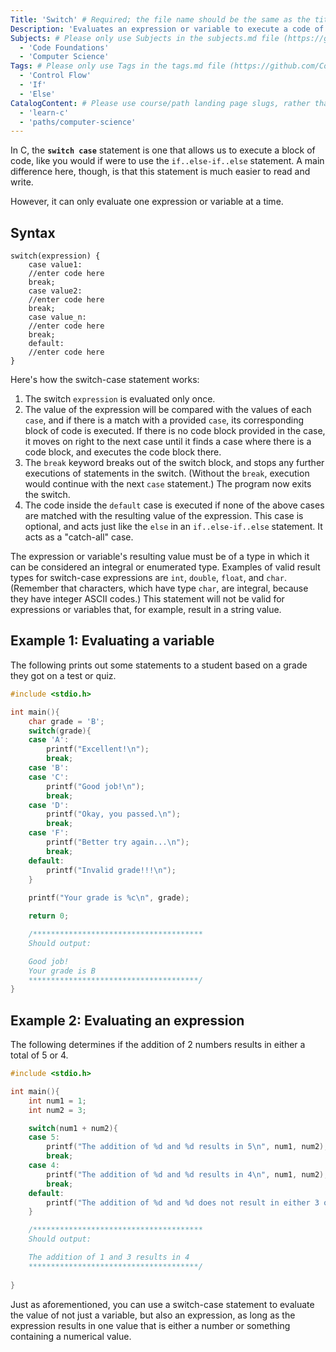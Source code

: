 ```yaml
---
Title: 'Switch' # Required; the file name should be the same as the title, but lowercase, with dashes instead of spaces, and all punctuation removed
Description: 'Evaluates an expression or variable to execute a code of block if the expression's result matches a case value.' # Required; ideally under 150 characters and starts with a present-tense verb (used in search engine results and content previews)
Subjects: # Please only use Subjects in the subjects.md file (https://github.com/Codecademy/docs/blob/main/documentation/subjects.md). If that list feels insufficient, feel free to create a new Subject and add it to subjects.md in your PR!
  - 'Code Foundations'
  - 'Computer Science'
Tags: # Please only use Tags in the tags.md file (https://github.com/Codecademy/docs/blob/main/documentation/tags.md). If that list feels insufficient, feel free to create a new Tag and add it to tags.md in your PR!
  - 'Control Flow'
  - 'If'
  - 'Else'
CatalogContent: # Please use course/path landing page slugs, rather than linking to individual content items. If listing multiple items, please put the most relevant one first
  - 'learn-c'
  - 'paths/computer-science'
---
```

In C, the **`switch case`** statement is one that allows us to execute a block of code, like you would if were to use the `if..else-if..else` statement.  A main difference here, though, is that this statement is much easier to read and write.

However, it can only evaluate one expression or variable at a time.

## Syntax

```
switch(expression) {
    case value1:
	//enter code here
	break;
    case value2:
	//enter code here
	break;
    case value_n:
	//enter code here
	break;
    default:
	//enter code here
}
```

Here's how the switch-case statement works:

1. The switch `expression` is evaluated only once.
2. The value of the expression will be compared with the values of each `case`, and if there is a match with a provided `case`, its corresponding block of code is executed.  If there is no code block provided in the case, it moves on right to the next case until it finds a case where there is a code block, and executes the code block there.
3. The `break` keyword breaks out of the switch block, and stops any further executions of statements in the switch.  (Without the `break`, execution would continue with the next `case` statement.) The program now exits the switch.
4. The code inside the `default` case is executed if none of the above cases are matched with the resulting value of the expression.  This case is optional, and acts just like the `else` in an `if..else-if..else` statement.  It acts as a "catch-all" case.

The expression or variable's resulting value must be of a type in which it can be considered an integral or enumerated type.  Examples of valid result types for switch-case expressions are `int`, `double`, `float`, and `char`.  (Remember that characters, which have type `char`, are integral, because they have integer ASCII codes.)  This statement will not be valid for expressions or variables that, for example, result in a string value.

## Example 1: Evaluating a variable

The following prints out some statements to a student based on a grade they got on a test or quiz.

```c
#include <stdio.h>

int main(){
    char grade = 'B';
    switch(grade){
	case 'A':
	    printf("Excellent!\n");
	    break;
	case 'B':
	case 'C':
	    printf("Good job!\n");
	    break;
	case 'D':
	    printf("Okay, you passed.\n");
	    break;
	case 'F':
	    printf("Better try again...\n");
	    break;
	default:
	    printf("Invalid grade!!!\n");
    }
  
    printf("Your grade is %c\n", grade);

    return 0;

    /**************************************
    Should output:

    Good job!
    Your grade is B
    **************************************/
}
```


## Example 2: Evaluating an expression

The following determines if the addition of 2 numbers results in either a total of 5 or 4.

```c
#include <stdio.h>

int main(){
    int num1 = 1;
    int num2 = 3;

    switch(num1 + num2){
	case 5:
	    printf("The addition of %d and %d results in 5\n", num1, num2);
	    break;
	case 4:
	    printf("The addition of %d and %d results in 4\n", num1, num2);
	    break;
	default:
	    printf("The addition of %d and %d does not result in either 3 or 4\n", num1, num2);
    }

    /**************************************
    Should output:

    The addition of 1 and 3 results in 4
    **************************************/
  
}
```

Just as aforementioned, you can use a switch-case statement to evaluate the value of not just a variable, but also an expression, as long as the expression results in one value that is either a number or something containing a numerical value.
